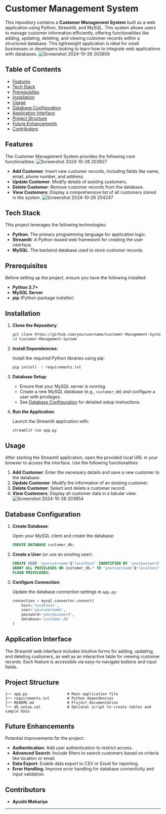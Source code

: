 # Customer Management System

This repository contains a **Customer Management System** built as a web application using Python, Streamlit, and MySQL. This system allows users to manage customer information efficiently, offering functionalities like adding, updating, deleting, and viewing customer records within a structured database. This lightweight application is ideal for small businesses or developers looking to learn how to integrate web applications with databases.
![Screenshot 2024-10-26 203909](https://github.com/user-attachments/assets/00535249-ea81-4ba2-85c2-6a88842da160)


## Table of Contents

- [Features](#features)
- [Tech Stack](#tech-stack)
- [Prerequisites](#prerequisites)
- [Installation](#installation)
- [Usage](#usage)
- [Database Configuration](#database-configuration)
- [Application Interface](#application-interface)
- [Project Structure](#project-structure)
- [Future Enhancements](#future-enhancements)
- [Contributors](#contributors)

## Features

The Customer Management System provides the following core functionalities:
![Screenshot 2024-10-26 203927](https://github.com/user-attachments/assets/862e6c04-33bd-46cd-83a6-08c8d434d7b7)


- **Add Customer**: Insert new customer records, including fields like name, email, phone number, and address.
- **Update Customer**: Modify details of existing customers.
- **Delete Customer**: Remove customer records from the database.
- **View Customers**: Display a comprehensive list of all customers stored in the system.
  ![Screenshot 2024-10-26 204247](https://github.com/user-attachments/assets/d8ef3597-b0d8-4bf0-a310-67afac5a86a4)


## Tech Stack

This project leverages the following technologies:

- **Python**: The primary programming language for application logic.
- **Streamlit**: A Python-based web framework for creating the user interface.
- **MySQL**: The backend database used to store customer records.

## Prerequisites

Before setting up the project, ensure you have the following installed:

- **Python 3.7+**
- **MySQL Server**
- **pip** (Python package installer)

## Installation

1. **Clone the Repository**:

   ```bash
   git clone https://github.com/yourusername/Customer-Management-System.git
   cd Customer-Management-System
   ```

2. **Install Dependencies**:

   Install the required Python libraries using pip:

   ```bash
   pip install -r requirements.txt
   ```

3. **Database Setup**:

   - Ensure that your MySQL server is running.
   - Create a new MySQL database (e.g., `customer_db`) and configure a user with privileges.
   - See [Database Configuration](#database-configuration) for detailed setup instructions.

4. **Run the Application**:

   Launch the Streamlit application with:

   ```bash
   streamlit run app.py
   ```

## Usage

After starting the Streamlit application, open the provided local URL in your browser to access the interface. Use the following functionalities:

1. **Add Customer**: Enter the necessary details and save a new customer to the database.
2. **Update Customer**: Modify the information of an existing customer.
3. **Delete Customer**: Select and delete a customer record.
4. **View Customers**: Display all customer data in a tabular view.
   ![Screenshot 2024-10-26 203954](https://github.com/user-attachments/assets/bbd5b24e-8205-4600-b1e6-c022598cfdf3)


## Database Configuration

1. **Create Database**:

   Open your MySQL client and create the database:

   ```sql
   CREATE DATABASE customer_db;
   ```

2. **Create a User** (or use an existing user):

   ```sql
   CREATE USER 'yourusername'@'localhost' IDENTIFIED BY 'yourpassword';
   GRANT ALL PRIVILEGES ON customer_db.* TO 'yourusername'@'localhost';
   FLUSH PRIVILEGES;
   ```

3. **Configure Connection**:

   Update the database connection settings in `app.py`:

   ```python
   connection = mysql.connector.connect(
       host='localhost',
       user='yourusername',
       password='yourpassword',
       database='customer_db'
   )
   ```

## Application Interface

The Streamlit web interface includes intuitive forms for adding, updating, and deleting customers, as well as an interactive table for viewing customer records. Each feature is accessible via easy-to-navigate buttons and input fields.

## Project Structure

```plaintext
├── app.py                  # Main application file
├── requirements.txt        # Python dependencies
├── README.md               # Project documentation
└── db_setup.sql            # Optional script to create tables and sample data
```

## Future Enhancements

Potential improvements for the project:

- **Authentication**: Add user authentication to restrict access.
- **Advanced Search**: Include filters to search customers based on criteria like location or email.
- **Data Export**: Enable data export to CSV or Excel for reporting.
- **Error Handling**: Improve error handling for database connectivity and input validation.

## Contributors

- **Ayushi Mahariye** 

---

